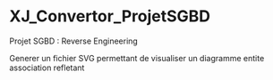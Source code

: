 # XJ_Convertor_ProjetSGBD
Projet SGBD : Reverse Engineering 

Generer un fichier SVG permettant de visualiser un diagramme entite association refletant 
